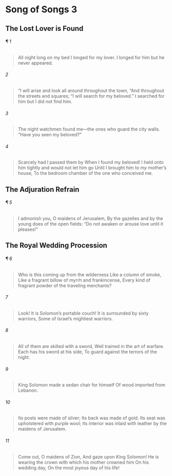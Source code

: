 # Song of Songs 3
## The Lost Lover is Found
###### ¶ 1
> All night long on my bed
> I longed for my lover.
> I longed for him but he never appeared.
###### 2
> “I will arise and look all around throughout the town,
> “And throughout the streets and squares;
> “I will search for my beloved.”
> I searched for him but I did not find him.
###### 3
> The night watchmen found me—the ones who guard the city walls.
> “Have you seen my beloved?”
###### 4
> Scarcely had I passed them by
> When I found my beloved!
> I held onto him tightly and would not let him go
> Until I brought him to my mother’s house,
> To the bedroom chamber of the one who conceived me.
## The Adjuration Refrain
###### ¶ 5
> I admonish you, O maidens of Jerusalem,
> By the gazelles and by the young does of the open fields:
> “Do not awaken or arouse love until it pleases!”
## The Royal Wedding Procession
###### ¶ 6
> Who is this coming up from the wilderness
> Like a column of smoke,
> Like a fragrant billow of myrrh and frankincense,
> Every kind of fragrant powder of the traveling merchants?
###### 7
> Look! It is Solomon’s portable couch!
> It is surrounded by sixty warriors,
> Some of Israel’s mightiest warriors.
###### 8
> All of them are skilled with a sword,
> Well trained in the art of warfare.
> Each has his sword at his side,
> To guard against the terrors of the night.
###### 9
> King Solomon made a sedan chair for himself
> Of wood imported from Lebanon.
###### 10
> Its posts were made of silver;
> Its back was made of gold.
> Its seat was upholstered with purple wool;
> Its interior was inlaid with leather by the maidens of Jerusalem.
###### 11
> Come out, O maidens of Zion,
> And gaze upon King Solomon!
> He is wearing the crown with which his mother crowned him
> On his wedding day,
> On the most joyous day of his life!
